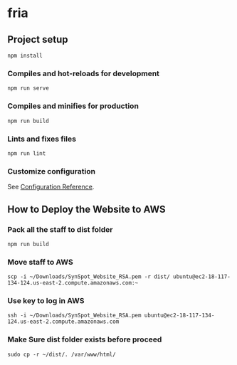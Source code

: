 # fria

## Project setup
```
npm install
```

### Compiles and hot-reloads for development
```
npm run serve
```

### Compiles and minifies for production
```
npm run build
```

### Lints and fixes files
```
npm run lint
```

### Customize configuration
See [Configuration Reference](https://cli.vuejs.org/config/).

## How to Deploy the Website to AWS
### Pack all the staff to dist folder
```
npm run build
```
### Move staff to AWS
```
scp -i ~/Downloads/SynSpot_Website_RSA.pem -r dist/ ubuntu@ec2-18-117-134-124.us-east-2.compute.amazonaws.com:~
```
### Use key to log in AWS
```
ssh -i ~/Downloads/SynSpot_Website_RSA.pem ubuntu@ec2-18-117-134-124.us-east-2.compute.amazonaws.com
```
### Make Sure dist folder exists before proceed
```
sudo cp -r ~/dist/. /var/www/html/
```